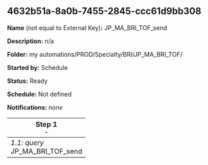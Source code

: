 ## 4632b51a-8a0b-7455-2845-ccc61d9bb308

**Name** (not equal to External Key)**:** JP_MA_BRI_TOF_send

**Description:** n/a

**Folder:** my automations/PROD/Specialty/BRI/JP_MA_BRI_TOF/

**Started by:** Schedule

**Status:** Ready

**Schedule:** Not defined

**Notifications:** _none_


| Step 1<br>_<small>-</small>_ |
| --- |
| _1.1: query_<br>JP_MA_BRI_TOF_send |
